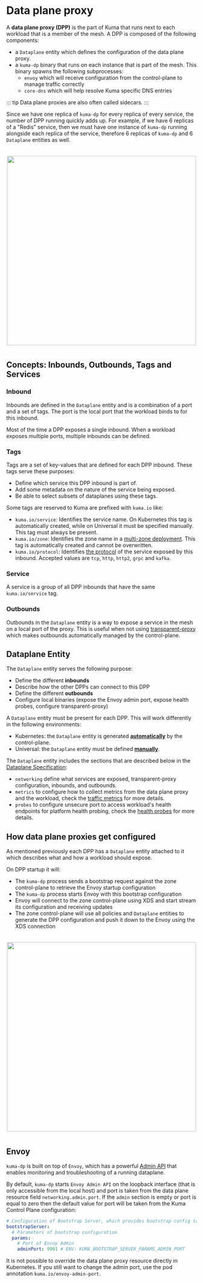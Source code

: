 # Data plane proxy

A **data plane proxy (DPP)** is the part of Kuma that runs next to each workload that is a member of the mesh.
A DPP is composed of the following components:

- a `Dataplane` entity which defines the configuration of the data plane proxy.
- a `kuma-dp` binary that runs on each instance that is part of the mesh. This binary spawns the following subprocesses:
  - `envoy` which will receive configuration from the control-plane to manage traffic correctly 
  - `core-dns` which will help resolve Kuma specific DNS entries

::: tip
Data plane proxies are also often called sidecars.
:::

Since we have one replica of `kuma-dp` for every replica of every service, the number of DPP running quickly adds up. 
For example, if we have 6 replicas of a "Redis" service, then we must have one instance of `kuma-dp` running alongside each replica of the service, therefore 6 replicas of `kuma-dp` and 6 `Dataplane` entities as well.

<center>
<img src="/images/docs/0.4.0/diagram-11.jpg" alt="" style="width: 500px; padding-top: 20px; padding-bottom: 10px;"/>
</center>

## Concepts: Inbounds, Outbounds, Tags and Services

### Inbound

Inbounds are defined in the `Dataplane` entity and is a combination of a port and a set of tags.
The port is the local port that the workload binds to for this inbound.

Most of the time a DPP exposes a single inbound. When a workload exposes multiple ports, multiple inbounds can be defined.

### Tags
Tags are a set of key-values that are defined for each DPP inbound. These tags serve these purposes:

- Define which service this DPP inbound is part of.
- Add some metadata on the nature of the service being exposed. 
- Be able to select subsets of dataplanes using these tags.

Some tags are reserved to Kuma are prefixed with `kuma.io` like:

* `kuma.io/service`: Identifies the service name. On Kubernetes this tag is automatically created, while on Universal it must be specified manually. This tag must always be present.
* `kuma.io/zone`: Identifies the zone name in a [multi-zone deployment](../deployments/multi-zone.md). This tag is automatically created and cannot be overwritten.
* `kuma.io/protocol`: Identifies [the protocol](../../policies/protocol-support-in-kuma) of the service exposed by this inbound. Accepted values are `tcp`, `http`, `http2`, `grpc` and `kafka`.

### Service
A service is a group of all DPP inbounds that have the same `kuma.io/service` tag.

### Outbounds
Outbounds in the `Dataplane` entity is a way to expose a service in the mesh on a local port of the proxy.
This is useful when not using [transparent-proxy](../networking/transparent-proxying.md) which makes outbounds automatically managed by the control-plane. 

## Dataplane Entity

The `Dataplane` entity serves the following purpose:

- Define the different **inbounds**
- Describe how the other DPPs can connect to this DPP
- Define the different **outbounds**
- Configure local binaries (expose the Envoy admin port, expose health probes, configure transparent-proxy)

A `Dataplane` entity must be present for each DPP. This will work differently in the following environments: 

- Kubernetes: the `Dataplane` entity is generated [**automatically**](dpp-on-kubernetes.md) by the control-plane.
- Universal: the `Dataplane` entity must be defined [**manually**](dpp-on-universal.md).
 
The `Dataplane` entity includes the sections that are described below in the [Dataplane Specification](../generated/resources/proxy_dataplane.md):

* `networking` define what services are exposed, transparent-proxy configuration, inbounds, and outbounds. 
* `metrics` to configure how to collect metrics from the data plane proxy and the workload, check the [traffic metrics](../policies/traffic-metrics.md#expose-metrics-from-applications) for more details.
* `probes` to configure unsecure port to access workload's health endpoints for platform health probing, check the [health probes](../policies/service-health-probes.md) for more details.

## How data plane proxies get configured

As mentioned previously each DPP has a `Dataplane` entity attached to it which describes what and how a workload should expose.

On DPP startup it will:
- The `kuma-dp` process sends a bootstrap request against the zone control-plane to retrieve the Envoy startup configuration
- The `kuma-dp` process starts Envoy with this bootstrap configuration
- Envoy will connect to the zone control-plane using XDS and start stream its configuration and receiving updates
- The zone control-plane will use all policies and `Dataplane` entities to generate the DPP configuration and push it down to the Envoy using the XDS connection

<center>
<img src="/images/docs/0.4.0/diagram-10.jpg" alt="" style="width: 500px; padding-top: 20px; padding-bottom: 10px;"/>
</center>

## Envoy

`kuma-dp` is built on top of `Envoy`, which has a powerful [Admin API](https://www.envoyproxy.io/docs/envoy/latest/operations/admin) that enables monitoring and troubleshooting of a running dataplane.

By default, `kuma-dp` starts `Envoy Admin API` on the loopback interface (that is only accessible from the local host)
and port is taken from the data plane resource field `networking.admin.port`. If the `admin` section is empty or port
is equal to zero then the default value for port will be taken from the Kuma Control Plane configuration:

```yaml
# Configuration of Bootstrap Server, which provides bootstrap config to Dataplanes
bootstrapServer:
  # Parameters of bootstrap configuration
  params:
    # Port of Envoy Admin
    adminPort: 9901 # ENV: KUMA_BOOTSTRAP_SERVER_PARAMS_ADMIN_PORT
```

It is not possible to override the data plane proxy resource directly in Kubernetes. If you still want to change the admin port, use the pod annotation `kuma.io/envoy-admin-port`.
